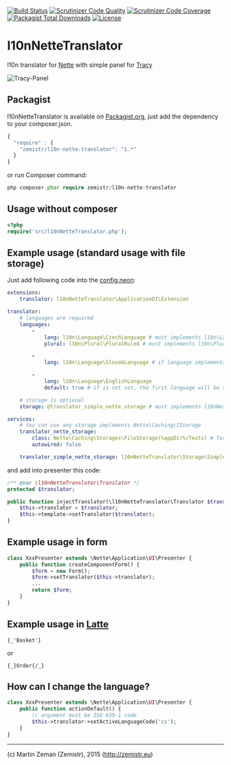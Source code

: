 [![Build Status](https://travis-ci.org/Zemistr/l10n-nette-translator.svg?branch=master)](https://travis-ci.org/Zemistr/l10n-nette-translator)
[![Scrutinizer Code Quality](https://scrutinizer-ci.com/g/Zemistr/l10n-nette-translator/badges/quality-score.png?b=master)](https://scrutinizer-ci.com/g/Zemistr/l10n-nette-translator/?branch=master)
[![Scrutinizer Code Coverage](https://scrutinizer-ci.com/g/Zemistr/l10n-nette-translator/badges/coverage.png?b=master)](https://scrutinizer-ci.com/g/Zemistr/l10n-nette-translator/?branch=master)
[![Packagist Total Downloads](https://img.shields.io/packagist/dt/zemistr/l10n-nette-translator.svg)](https://packagist.org/packages/zemistr/l10n-nette-translator)
[![License](https://img.shields.io/packagist/l/zemistr/l10n-nette-translator.svg)](http://opensource.org/licenses/mit-license.php)

# l10nNetteTranslator
l10n translator for [Nette](http://nette.org/) with simple panel for [Tracy](http://tracy.nette.org/en/)

![Tracy-Panel](http://zemistr.github.io/l10n-nette-translator/images/tracy-panel.png)

## Packagist
l10nNetteTranslator is available on [Packagist.org](https://packagist.org/packages/zemistr/l10n-nette-translator),
just add the dependency to your composer.json.

```javascript
{
  "require" : {
    "zemistr/l10n-nette-translator": "1.*"
  }
}
```

or run Composer command:
```php
php composer.phar require zemistr/l10n-nette-translator
```

## Usage without composer

```php
<?php
require('src/l10nNetteTranslator.php');
```

## Example usage (standard usage with file storage)
Just add following code into the [config.neon](http://doc.nette.org/en/2.3/configuring):

```yaml
extensions:
    translator: l10nNetteTranslator\ApplicationDI\Extension

translator:
    # languages are required
    languages:
        -
            lang: l10n\Language\CzechLanguage # must implements l10n\Language\ILanguage
            plural: l10n\Plural\PluralRule8 # must implements l10n\Plural\IPlural

        -
            lang: l10n\Language\SlovakLanguage # if language implements l10n\Plural\IPlural, you can ignore plural section

        -
            lang: l10n\Language\EnglishLanguage
            default: true # if is not set, the first language will be set as default

    # storage is optional
    storage: @translator_simple_nette_storage # must implements l10nNetteTranslator\Storage\IStorage

services:
    # You can use any storage implements Nette\Caching\IStorage
    translator_nette_storage:
        class: Nette\Caching\Storages\FileStorage(%appDir%/Texts) # Texts will be saved in %appDir%/Texts as file named by ISO 639-1
        autowired: false

    translator_simple_nette_storage: l10nNetteTranslator\Storage\SimpleNetteStorage(@translator_nette_storage)

```

and add into presenter this code:

```php
/** @var \l10nNetteTranslator\Translator */
protected $translator;

public function injectTranslator(\l10nNetteTranslator\Translator $translator) {
    $this->translator = $translator;
    $this->template->setTranslator($translator);
}
```

## Example usage in form
```php
class XxxPresenter extends \Nette\Application\UI\Presenter {
    public function createComponentForm() {
        $form = new Form();
        $form->setTranslator($this->translator);
        ...
        return $form;
    }
}
```

## Example usage in [Latte](http://latte.nette.org)
```latte
{_'Basket'}
```

or

```latte
{_}Order{/_}
```

## How can I change the language?
```php
class XxxPresenter extends \Nette\Application\UI\Presenter {
    public function actionDefault() {
        // argument must be ISO 639-1 code
        $this->translator->setActiveLanguageCode('cs');
    }
}
```

-----

(c) Martin Zeman (Zemistr), 2015 (http://zemistr.eu)
